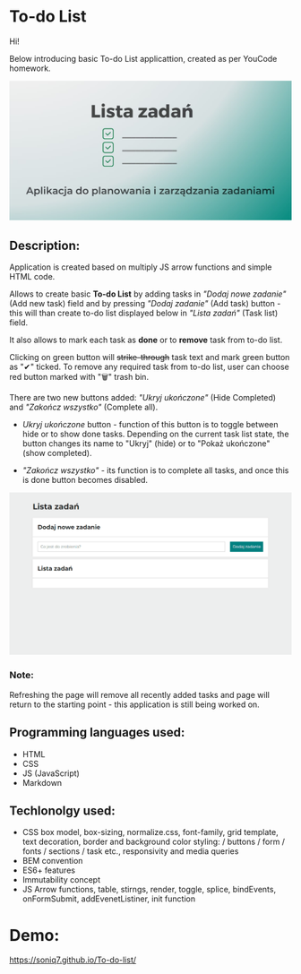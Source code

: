 # To-do List

Hi!

Below introducing basic To-do List applicattion, created as per YouCode homework.

![OG Image](https://raw.githubusercontent.com/Soniq7/To-do-list/main/images/og-image.jpg)

## Description:

Application is created based on multiply JS arrow functions and simple HTML code.

Allows to create basic **To-do List** by adding tasks in *"Dodaj nowe zadanie"* (Add new task) field and by pressing *"Dodaj zadanie"* (Add task) button - this will than create to-do list displayed below in *"Lista zadań"* (Task list) field.

It also allows to mark each task as **done** or to **remove** task from to-do list. 

Clicking on green button will ~~strike-through~~ task text and mark green button as "✔" ticked. To remove any required task from to-do list, user can choose red button marked with "🗑" trash bin.

There are two new buttons added: *"Ukryj ukończone"* (Hide Completed) and *"Zakończ wszystko"* (Complete all).  

- *Ukryj ukończone* button - function of this button is to toggle between hide or to show done tasks. Depending on the current task list state, the button changes its name to "Ukryj" (hide) or to "Pokaż ukończone" (show completed).

- *"Zakończ wszystko"* - its function is to complete all tasks, and once this is done button becomes disabled.

![Presentation](https://github.com/Soniq7/To-do-list/blob/main/images/presentation2.gif?raw=true)

### **Note:** 
Refreshing the page will remove all recently added tasks and page will return to the starting point - this application is still being worked on.

## Programming languages used:

- HTML
- CSS
- JS (JavaScript)
- Markdown

## Techlonolgy used:

- CSS box model, box-sizing, normalize.css, font-family, grid template, text decoration, border and background color styling: / buttons / form / fonts / sections / task etc., responsivity and media queries
- BEM convention
- ES6+ features
- Immutability concept
- JS Arrow functions, table, stirngs, render, toggle, splice, bindEvents, onFormSubmit, addEvenetListiner, init function

# Demo:
https://soniq7.github.io/To-do-list/
